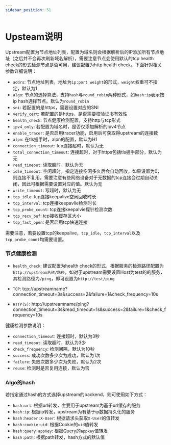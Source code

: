 ```yaml
---
sidebar_position: 51
---
```


# Upsteam说明


Upstream配置为节点地址列表，配置为域名则会根据解析后的IP添加所有节点地址（之后并不会再次刷新域名解析），需要注意节点会使用默认的tcp health check的形式检测节点是否可用，建议配置为http health check。下面针对相关参数详细说明：

- `addrs`: 节点地址列表，地址为`ip:port weight`的形式，`weight`权重可不指定，默认为1
- `algo`: 节点的选择算法，支持`hash`与`round_robin`两种形式，如`hash:ip`表示按ip hash选择节点。默认为`round_robin`
- `sni`: 若配置的是https，需要设置对应的SNI
- `verify_cert`: 若配置的是https，是否需要校验证书有效性
- `health_check`: 节点健康检测配置，支持http与tcp形式
- `ipv4_only`: 若配置为域名时，是否仅添加解析的ipv4节点
- `enable_tracer`: 是否启用tracer功能，启用后可获取得upstream的连接数
- `alpn`: 在tls握手时，alpn的配置，默认为H1
- `connection_timeout`: tcp连接超时，默认为无
- `total_connection_timeout`: 连接超时，对于https包括tls握手部分，默认为无
- `read_timeout`: 读取超时，默认为无
- `idle_timeout`: 空闲超时，指定连接空闲多久后会自动回收，如果设置为0，则连接不复用，需要注意有些网络设备对于无数据的tcp连接会过期自动关闭，因此可根据需要设置对应的值。默认为无
- `write_timeout`: 写超时，默认为无
- `tcp_idle`: tcp连接keepalive空闲回收时长
- `tcp_interval`: tcp连接keepavlie检测时长
- `tcp_probe_count`: tcp连接keepalvie探针检测次数
- `tcp_recv_buf`: tcp接收缓存区大小
- `tcp_fast_open`: 是否启用tcp快速连接

需要注意，若要设置tcp的keepalive，`tcp_idle`，`tcp_interval`以及`tcp_probe_count`均需要设置。

### 节点健康检测

- `health_check`: 建议配置为health check的形式，根据服务的检测路径配置为`http://upstream名称/路径`，如对于upstream需要设置Host为test的的服务，其检测路径为`/ping`，即可设置为`http://test/ping`

- `TCP`: tcp://upstreamname?connection_timeout=3s&success=2&failure=1&check_frequency=10s
- `HTTP(S)`: http://upstreamname/ping?connection_timeout=3s&read_timeout=1s&success=2&failure=1&check_frequency=10s

健康检测参数说明：

- `connection_timeout`: 连接超时，默认为3秒
- `read_timeout`: 读取超时，默认为3少
- `check_frequency`: 检测间隔，默认为10秒
- `success`: 成功次数多少次为成功，默认为1次
- `failure`: 失败次数多少次为失败，默认为2次
- `reuse`: 检测时是否复用连接，默认为否

### Algo的hash

若指定通过hash的方式选择upstream的backend，则可使用如下方式：

- `hash:url`: 根据url转发，主要用于upstream为基于url缓存的服务
- `hash:ip`: 根据ip转发，upstream为有基于ip数据持久化的服务
- `hash:header:X-User`: 根据请求头获取`X-User`的值转发
- `hash:cookie:uid`: 根据Cookie的`uid`值转发
- `hash:query:appKey`: 根据Query的`appkey`值转发
- `hash:path`: 根据path转发，hash方式的默认值
